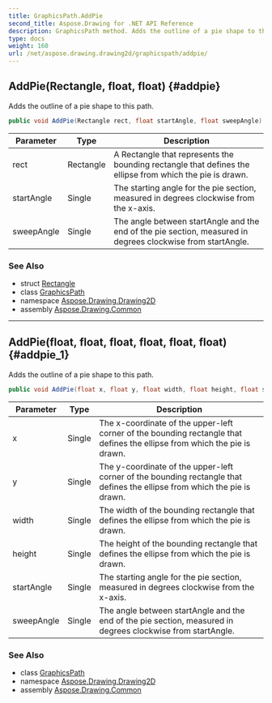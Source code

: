 ```yaml
---
title: GraphicsPath.AddPie
second_title: Aspose.Drawing for .NET API Reference
description: GraphicsPath method. Adds the outline of a pie shape to this path
type: docs
weight: 160
url: /net/aspose.drawing.drawing2d/graphicspath/addpie/
---
```

## AddPie(Rectangle, float, float) {#addpie}

Adds the outline of a pie shape to this path.

```csharp
public void AddPie(Rectangle rect, float startAngle, float sweepAngle)
```

| Parameter | Type | Description |
| --- | --- | --- |
| rect | Rectangle | A Rectangle that represents the bounding rectangle that defines the ellipse from which the pie is drawn. |
| startAngle | Single | The starting angle for the pie section, measured in degrees clockwise from the x-axis. |
| sweepAngle | Single | The angle between startAngle and the end of the pie section, measured in degrees clockwise from startAngle. |

### See Also

* struct [Rectangle](../../../aspose.drawing/rectangle/)
* class [GraphicsPath](../)
* namespace [Aspose.Drawing.Drawing2D](../../graphicspath/)
* assembly [Aspose.Drawing.Common](../../../)

---

## AddPie(float, float, float, float, float, float) {#addpie_1}

Adds the outline of a pie shape to this path.

```csharp
public void AddPie(float x, float y, float width, float height, float startAngle, float sweepAngle)
```

| Parameter | Type | Description |
| --- | --- | --- |
| x | Single | The x-coordinate of the upper-left corner of the bounding rectangle that defines the ellipse from which the pie is drawn. |
| y | Single | The y-coordinate of the upper-left corner of the bounding rectangle that defines the ellipse from which the pie is drawn. |
| width | Single | The width of the bounding rectangle that defines the ellipse from which the pie is drawn. |
| height | Single | The height of the bounding rectangle that defines the ellipse from which the pie is drawn. |
| startAngle | Single | The starting angle for the pie section, measured in degrees clockwise from the x-axis. |
| sweepAngle | Single | The angle between startAngle and the end of the pie section, measured in degrees clockwise from startAngle. |

### See Also

* class [GraphicsPath](../)
* namespace [Aspose.Drawing.Drawing2D](../../graphicspath/)
* assembly [Aspose.Drawing.Common](../../../)


